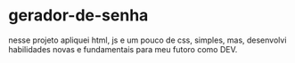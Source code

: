 # gerador-de-senha
nesse projeto apliquei html, js e um pouco de css, simples, mas,
desenvolvi habilidades novas e fundamentais para meu futoro como DEV.
